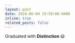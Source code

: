 ```yaml
---
layout: post
date: 2024-06-04 15:59:00-0400
inline: true
related_posts: false
---
```


Graduated with **Distinction** :smiley: 
